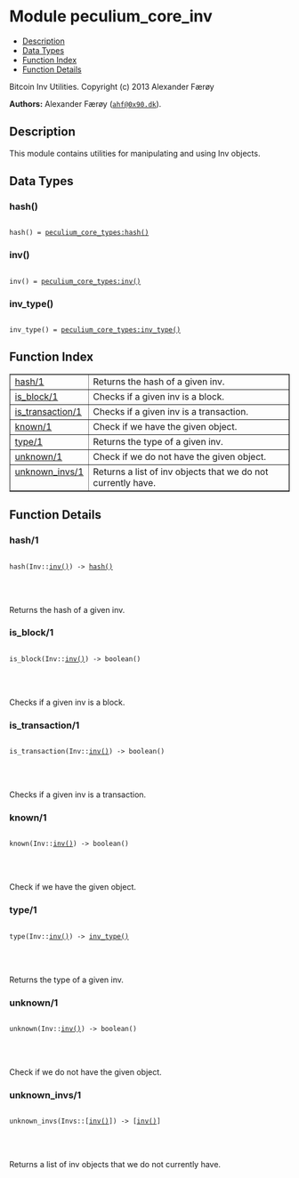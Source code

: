 

# Module peculium_core_inv #
* [Description](#description)
* [Data Types](#types)
* [Function Index](#index)
* [Function Details](#functions)


Bitcoin Inv Utilities.
Copyright (c)  2013 Alexander Færøy

__Authors:__ Alexander Færøy ([`ahf@0x90.dk`](mailto:ahf@0x90.dk)).
<a name="description"></a>

## Description ##
   This module contains utilities for manipulating and using Inv objects.
<a name="types"></a>

## Data Types ##




### <a name="type-hash">hash()</a> ###



<pre><code>
hash() = <a href="peculium_core_types.md#type-hash">peculium_core_types:hash()</a>
</code></pre>





### <a name="type-inv">inv()</a> ###



<pre><code>
inv() = <a href="peculium_core_types.md#type-inv">peculium_core_types:inv()</a>
</code></pre>





### <a name="type-inv_type">inv_type()</a> ###



<pre><code>
inv_type() = <a href="peculium_core_types.md#type-inv_type">peculium_core_types:inv_type()</a>
</code></pre>


<a name="index"></a>

## Function Index ##


<table width="100%" border="1" cellspacing="0" cellpadding="2" summary="function index"><tr><td valign="top"><a href="#hash-1">hash/1</a></td><td>Returns the hash of a given inv.</td></tr><tr><td valign="top"><a href="#is_block-1">is_block/1</a></td><td>Checks if a given inv is a block.</td></tr><tr><td valign="top"><a href="#is_transaction-1">is_transaction/1</a></td><td>Checks if a given inv is a transaction.</td></tr><tr><td valign="top"><a href="#known-1">known/1</a></td><td>Check if we have the given object.</td></tr><tr><td valign="top"><a href="#type-1">type/1</a></td><td>Returns the type of a given inv.</td></tr><tr><td valign="top"><a href="#unknown-1">unknown/1</a></td><td>Check if we do not have the given object.</td></tr><tr><td valign="top"><a href="#unknown_invs-1">unknown_invs/1</a></td><td>Returns a list of inv objects that we do not currently have.</td></tr></table>


<a name="functions"></a>

## Function Details ##

<a name="hash-1"></a>

### hash/1 ###


<pre><code>
hash(Inv::<a href="#type-inv">inv()</a>) -&gt; <a href="#type-hash">hash()</a>
</code></pre>

<br></br>


Returns the hash of a given inv.
<a name="is_block-1"></a>

### is_block/1 ###


<pre><code>
is_block(Inv::<a href="#type-inv">inv()</a>) -&gt; boolean()
</code></pre>

<br></br>


Checks if a given inv is a block.
<a name="is_transaction-1"></a>

### is_transaction/1 ###


<pre><code>
is_transaction(Inv::<a href="#type-inv">inv()</a>) -&gt; boolean()
</code></pre>

<br></br>


Checks if a given inv is a transaction.
<a name="known-1"></a>

### known/1 ###


<pre><code>
known(Inv::<a href="#type-inv">inv()</a>) -&gt; boolean()
</code></pre>

<br></br>


Check if we have the given object.
<a name="type-1"></a>

### type/1 ###


<pre><code>
type(Inv::<a href="#type-inv">inv()</a>) -&gt; <a href="#type-inv_type">inv_type()</a>
</code></pre>

<br></br>


Returns the type of a given inv.
<a name="unknown-1"></a>

### unknown/1 ###


<pre><code>
unknown(Inv::<a href="#type-inv">inv()</a>) -&gt; boolean()
</code></pre>

<br></br>


Check if we do not have the given object.
<a name="unknown_invs-1"></a>

### unknown_invs/1 ###


<pre><code>
unknown_invs(Invs::[<a href="#type-inv">inv()</a>]) -&gt; [<a href="#type-inv">inv()</a>]
</code></pre>

<br></br>


Returns a list of inv objects that we do not currently have.
